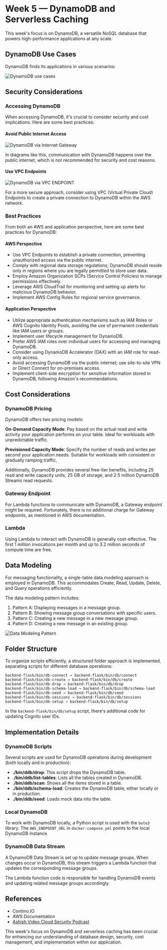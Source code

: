 # Week 5 — DynamoDB and Serverless Caching

This week's focus is on DynamoDB, a versatile NoSQL database that powers high-performance applications at any scale.

## DynamoDB Use Cases

DynamoDB finds its applications in various scenarios:

![DynamoDB use cases](https://cdn.sanity.io/images/hgftikht/production/f9381ef455f0c2a07601a6b55113c44e1acae538-2060x1150.png?w=1920&h=1072&fit=crop&fm=webp)

## Security Considerations

### Accessing DynamoDB

When accessing DynamoDB, it's crucial to consider security and cost implications. Here are some best practices:

#### Avoid Public Internet Access

![DynamoDB via Internet Gateway](https://docs.aws.amazon.com/images/amazondynamodb/latest/developerguide/images/ddb-no-vpc-endpoint.png)

In diagrams like this, communication with DynamoDB happens over the public internet, which is not recommended for security and cost reasons.

#### Use VPC Endpoints

![DynamoDB via VPC ENDPOINT](https://docs.aws.amazon.com/images/amazondynamodb/latest/developerguide/images/ddb-yes-vpc-endpoint.png)

For a more secure approach, consider using VPC (Virtual Private Cloud) Endpoints to create a private connection to DynamoDB within the AWS network.

### Best Practices

From both an AWS and application perspective, here are some best practices for DynamoDB:

#### AWS Perspective

- Use VPC Endpoints to establish a private connection, preventing unauthorized access via the public internet.
- Comply with regional data storage regulations; DynamoDB should reside only in regions where you are legally permitted to store user data.
- Employ Amazon Organization SCPs (Service Control Policies) to manage permissions effectively.
- Leverage AWS CloudTrail for monitoring and setting up alerts for malicious DynamoDB behavior.
- Implement AWS Config Rules for regional service governance.

#### Application Perspective

- Utilize appropriate authentication mechanisms such as IAM Roles or AWS Cognito Identity Pools, avoiding the use of permanent credentials like IAM users or groups.
- Implement user lifecycle management for DynamoDB.
- Prefer AWS IAM roles over individual users for accessing and managing DynamoDB.
- Consider using DynamoDB Accelerator (DAX) with an IAM role for read-only access.
- Avoid accessing DynamoDB via the public internet; use site-to-site VPN or Direct Connect for on-premises access.
- Implement client-side encryption for sensitive information stored in DynamoDB, following Amazon's recommendations.

## Cost Considerations

### DynamoDB Pricing

DynamoDB offers two pricing models:

**On-Demand Capacity Mode**: Pay based on the actual read and write activity your application performs on your table. Ideal for workloads with unpredictable traffic.

**Provisioned Capacity Mode**: Specify the number of reads and writes per second your application needs. Suitable for workloads with consistent or gradually ramping traffic.

Additionally, DynamoDB provides several free-tier benefits, including 25 read and write capacity units, 25 GB of storage, and 2.5 million DynamoDB Streams read requests.

### Gateway Endpoint

For Lambda functions to communicate with DynamoDB, a Gateway endpoint might be required. Fortunately, there is no additional charge for Gateway endpoints, as mentioned in AWS documentation.

### Lambda

Using Lambda to interact with DynamoDB is generally cost-effective. The first 1 million invocations per month and up to 3.2 million seconds of compute time are free.

## Data Modeling

For messaging functionality, a single-table data modeling approach is employed in DynamoDB. This accommodates Create, Read, Update, Delete, and Query operations efficiently.

The data modeling pattern includes:

1. Pattern A: Displaying messages in a message group.
2. Pattern B: Showing message group conversations with specific users.
3. Pattern C: Creating a new message in a new message group.
4. Pattern D: Creating a new message in an existing group.

![Data Modeling Pattern](https://github.com/dontworryjohn/aws-bootcamp-cruddur-2023/blob/main/images/message%20pattern.jpeg)

## Folder Structure

To organize scripts efficiently, a structured folder approach is implemented, separating scripts for different database operations:

```
backend-flask/bin/db-connect → backend-flask/bin/db/connect
backend-flask/bin/db-create → backend-flask/bin/db/create
backend-flask/bin/db-drop → backend-flask/bin/db/drop
backend-flask/bin/db-schema-load → backend-flask/bin/db/schema-load
backend-flask/bin/db-seed → backend-flask/bin/db/seed
backend-flask/bin/db-sessions → backend-flask/bin/db/sessions
backend-flask/bin/db-setup → backend-flask/bin/db/setup
```

In the `backend-flask/bin/db/setup` script, there's additional code for updating Cognito user IDs.

## Implementation Details

### DynamoDB Scripts

Several scripts are used for DynamoDB operations during development (both locally and in production):

- **./bin/ddb/drop**: This script drops the DynamoDB table.
- **./bin/ddb/list-tables**: Lists all the tables created in DynamoDB.
- **./bin/ddb/scan**: Shows all the items stored in a table.
- **./bin/ddb/schema-load**: Creates the DynamoDB table, either locally or in production.
- **./bin/ddb/seed**: Loads mock data into the table.

### Local DynamoDB

To work with DynamoDB locally, a Python script is used with the `boto3` library. The `AWS_ENDPOINT_URL` in `docker-compose.yml` points to the local DynamoDB instance.

### DynamoDB Data Stream

A DynamoDB Data Stream is set up to update message groups. When changes occur in DynamoDB, this stream triggers a Lambda function that updates the corresponding message groups.

The Lambda function code is responsible for handling DynamoDB events and updating related message groups accordingly.

## References

- Contino.IO
- AWS Documentation
- [Ashish Video Cloud Security Podcast](https://www.youtube.com/watch?v=gFPljPNnK2Q&list=PLBfufR7vyJJ7k25byhRXJldB5AiwgNnWv&index=51)

This week's focus on DynamoDB and serverless caching has been crucial for enhancing our understanding of database design, security, cost management, and implementation within our application.
